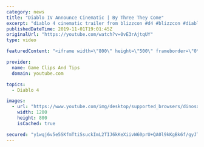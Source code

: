 ```yaml
---
category: news
title: "Diablo IV Announce Cinematic | By Three They Come"
excerpt: "diablo 4 cinematic trailer from blizzcon #d4 #blizzcon #diablo."
publishedDateTime: 2019-11-01T19:01:45Z
originalUrl: "https://youtube.com/watch?v=0vE3rAjtqUY"
type: video

featuredContent: "<iframe width=\"800\" height=\"500\" frameborder=\"0\" src=\"https://www.youtube.com/embed/0vE3rAjtqUY\" allow=\"accelerometer; autoplay; encrypted-media; gyroscope; picture-in-picture\" allowfullscreen></iframe>"

provider:
  name: Game Clips And Tips
  domain: youtube.com

topics:
  - Diablo 4

images:
  - url: "https://www.youtube.com/img/desktop/supported_browsers/dinosaur.png"
    width: 1200
    height: 800
    isCached: true

secured: "y1wqj6v5e5SKfmTtiSsuckImL2TIJ6kKeXiivW60prU+QA0l9kKgBk6f/gyJTt/QU+fS0zRkdeizrGnW/H2XGK0yy9NeY0SIzlEegR6qh7bW+HMuPX2WsNQRUmvqD2Ua+4LgmFybU5Z5cfLFLxp4DpEiR16LCUYedoKOtx3S5N5ufFf9ybcWLEDWJIUqsqk+GtfcqeuJ3jnInP1m6p6dHcQYh+WPSRb/ejTjdAbBX0KXVDlth73rQY8BGA/VT3nkwNXT00C/yuN/DtY6y0+7CbnobVzB49eJqNYo06QMSNCwy3uHbboXGY+LmKFrSMRL1mQ3z8ACkgKj8lpFXW2iMUM/276gJXkF8+jNBr2TjvrYcp74+zJapNkGzyvaZbUHOTCLSVGEhcl3XEXv6Z6H+g==;h2pYaeO6vwSFrxF8mYUqQw=="
---
```



